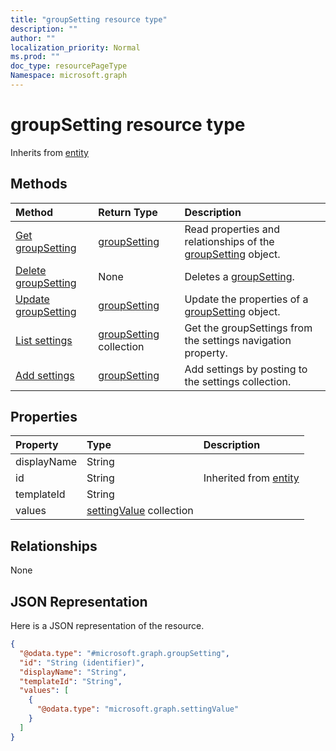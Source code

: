 ```yaml
---
title: "groupSetting resource type"
description: ""
author: ""
localization_priority: Normal
ms.prod: ""
doc_type: resourcePageType
Namespace: microsoft.graph
---
```



# groupSetting resource type




Inherits from [entity](../resources/entity.md)

## Methods
|Method|Return Type|Description|
|:---|:---|:---|
|[Get groupSetting](../api/groupsetting-get.md)|[groupSetting](../resources/groupSetting.md)|Read properties and relationships of the [groupSetting](../resources/groupsetting.md) object.|
|[Delete groupSetting](../api/groupsetting-delete.md)|None|Deletes a [groupSetting](../resources/groupsetting.md).|
|[Update groupSetting](../api/groupsetting-update.md)|[groupSetting](../resources/groupSetting.md)|Update the properties of a [groupSetting](../resources/groupsetting.md) object.|
|[List settings](../api/group-list-settings.md)|[groupSetting](../resources/groupSetting.md) collection|Get the groupSettings from the settings navigation property.|
|[Add settings](../api/group-post-settings.md)|[groupSetting](../resources/groupSetting.md)|Add settings by posting to the settings collection.|

## Properties
|Property|Type|Description|
|:---|:---|:---|
|displayName|String||
|id|String| Inherited from [entity](../resources/entity.md)|
|templateId|String||
|values|[settingValue](../resources/settingValue.md) collection||

## Relationships
None

## JSON Representation
Here is a JSON representation of the resource.
<!-- {
  "blockType": "resource",
  "keyProperty": "id",
  "@odata.type": "microsoft.graph.groupSetting",
  "baseType": "microsoft.graph.entity",
  "openType": true
}
-->
``` json
{
  "@odata.type": "#microsoft.graph.groupSetting",
  "id": "String (identifier)",
  "displayName": "String",
  "templateId": "String",
  "values": [
    {
      "@odata.type": "microsoft.graph.settingValue"
    }
  ]
}
```

